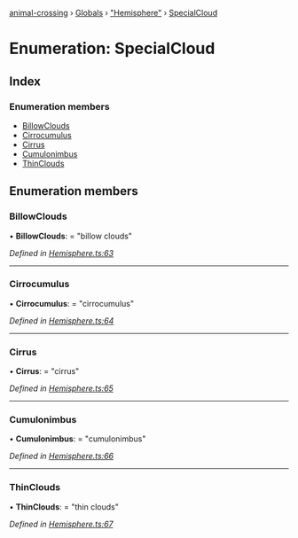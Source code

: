 [animal-crossing](../README.md) › [Globals](../globals.md) › ["Hemisphere"](../modules/_hemisphere_.md) › [SpecialCloud](_hemisphere_.specialcloud.md)

# Enumeration: SpecialCloud

## Index

### Enumeration members

* [BillowClouds](_hemisphere_.specialcloud.md#billowclouds)
* [Cirrocumulus](_hemisphere_.specialcloud.md#cirrocumulus)
* [Cirrus](_hemisphere_.specialcloud.md#cirrus)
* [Cumulonimbus](_hemisphere_.specialcloud.md#cumulonimbus)
* [ThinClouds](_hemisphere_.specialcloud.md#thinclouds)

## Enumeration members

###  BillowClouds

• **BillowClouds**: = "billow clouds"

*Defined in [Hemisphere.ts:63](https://github.com/Norviah/animal-crossing/blob/0850a1e/module/types/Hemisphere.ts#L63)*

___

###  Cirrocumulus

• **Cirrocumulus**: = "cirrocumulus"

*Defined in [Hemisphere.ts:64](https://github.com/Norviah/animal-crossing/blob/0850a1e/module/types/Hemisphere.ts#L64)*

___

###  Cirrus

• **Cirrus**: = "cirrus"

*Defined in [Hemisphere.ts:65](https://github.com/Norviah/animal-crossing/blob/0850a1e/module/types/Hemisphere.ts#L65)*

___

###  Cumulonimbus

• **Cumulonimbus**: = "cumulonimbus"

*Defined in [Hemisphere.ts:66](https://github.com/Norviah/animal-crossing/blob/0850a1e/module/types/Hemisphere.ts#L66)*

___

###  ThinClouds

• **ThinClouds**: = "thin clouds"

*Defined in [Hemisphere.ts:67](https://github.com/Norviah/animal-crossing/blob/0850a1e/module/types/Hemisphere.ts#L67)*
